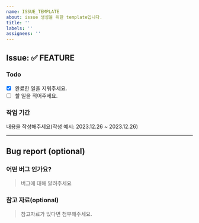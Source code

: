 ```yaml
---
name: ISSUE_TEMPLATE
about: issue 생성을 위한 template입니다.
title: ''
labels: ''
assignees: ''
---
```


## Issue: :white_check_mark: FEATURE

### Todo

- [x] 완료한 일을 지워주세요.
- [ ] 할 일을 적어주세요.

### 작업 기간

내용을 작성해주세요(작성 예시: 2023.12.26 ~ 2023.12.26)

---

## Bug report (optional)

### 어떤 버그 인가요?

> 버그에 대해 알려주세요

### 참고 자료(optional)

> 참고자료가 있다면 첨부해주세요.
